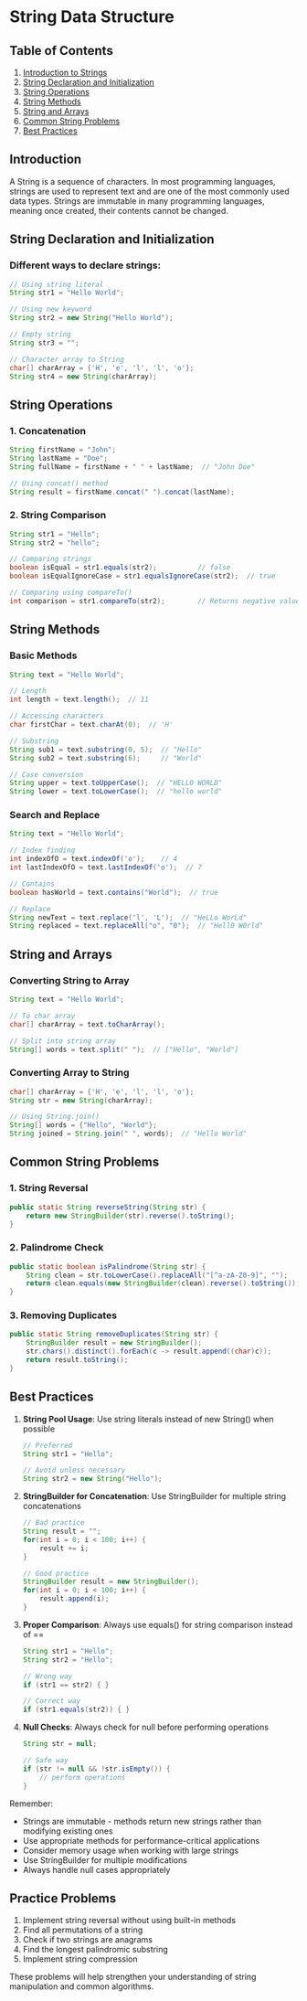 # String Data Structure

## Table of Contents
1. [Introduction to Strings](#introduction)
2. [String Declaration and Initialization](#declaration)
3. [String Operations](#operations)
4. [String Methods](#methods)
5. [String and Arrays](#string-and-arrays)
6. [Common String Problems](#problems)
7. [Best Practices](#best-practices)

## Introduction <a name="introduction"></a>
A String is a sequence of characters. In most programming languages, strings are used to represent text and are one of the most commonly used data types. Strings are immutable in many programming languages, meaning once created, their contents cannot be changed.

## String Declaration and Initialization <a name="declaration"></a>

### Different ways to declare strings:
```java
// Using string literal
String str1 = "Hello World";

// Using new keyword
String str2 = new String("Hello World");

// Empty string
String str3 = "";

// Character array to String
char[] charArray = {'H', 'e', 'l', 'l', 'o'};
String str4 = new String(charArray);
```

## String Operations <a name="operations"></a>

### 1. Concatenation
```java
String firstName = "John";
String lastName = "Doe";
String fullName = firstName + " " + lastName;  // "John Doe"

// Using concat() method
String result = firstName.concat(" ").concat(lastName);
```

### 2. String Comparison
```java
String str1 = "Hello";
String str2 = "hello";

// Comparing strings
boolean isEqual = str1.equals(str2);          // false
boolean isEqualIgnoreCase = str1.equalsIgnoreCase(str2);  // true

// Comparing using compareTo()
int comparison = str1.compareTo(str2);        // Returns negative value
```

## String Methods <a name="methods"></a>

### Basic Methods
```java
String text = "Hello World";

// Length
int length = text.length();  // 11

// Accessing characters
char firstChar = text.charAt(0);  // 'H'

// Substring
String sub1 = text.substring(0, 5);  // "Hello"
String sub2 = text.substring(6);     // "World"

// Case conversion
String upper = text.toUpperCase();  // "HELLO WORLD"
String lower = text.toLowerCase();  // "hello world"
```

### Search and Replace
```java
String text = "Hello World";

// Index finding
int indexOfO = text.indexOf('o');    // 4
int lastIndexOfO = text.lastIndexOf('o');  // 7

// Contains
boolean hasWorld = text.contains("World");  // true

// Replace
String newText = text.replace('l', 'L');  // "HeLLo WorLd"
String replaced = text.replaceAll("o", "0");  // "Hell0 W0rld"
```

## String and Arrays <a name="string-and-arrays"></a>

### Converting String to Array
```java
String text = "Hello World";

// To char array
char[] charArray = text.toCharArray();

// Split into string array
String[] words = text.split(" ");  // ["Hello", "World"]
```

### Converting Array to String
```java
char[] charArray = {'H', 'e', 'l', 'l', 'o'};
String str = new String(charArray);

// Using String.join()
String[] words = {"Hello", "World"};
String joined = String.join(" ", words);  // "Hello World"
```

## Common String Problems <a name="problems"></a>

### 1. String Reversal
```java
public static String reverseString(String str) {
    return new StringBuilder(str).reverse().toString();
}
```

### 2. Palindrome Check
```java
public static boolean isPalindrome(String str) {
    String clean = str.toLowerCase().replaceAll("[^a-zA-Z0-9]", "");
    return clean.equals(new StringBuilder(clean).reverse().toString());
}
```

### 3. Removing Duplicates
```java
public static String removeDuplicates(String str) {
    StringBuilder result = new StringBuilder();
    str.chars().distinct().forEach(c -> result.append((char)c));
    return result.toString();
}
```

## Best Practices <a name="best-practices"></a>

1. **String Pool Usage**: Use string literals instead of new String() when possible
   ```java
   // Preferred
   String str1 = "Hello";
   
   // Avoid unless necessary
   String str2 = new String("Hello");
   ```

2. **StringBuilder for Concatenation**: Use StringBuilder for multiple string concatenations
   ```java
   // Bad practice
   String result = "";
   for(int i = 0; i < 100; i++) {
       result += i;
   }

   // Good practice
   StringBuilder result = new StringBuilder();
   for(int i = 0; i < 100; i++) {
       result.append(i);
   }
   ```

3. **Proper Comparison**: Always use equals() for string comparison instead of ==
   ```java
   String str1 = "Hello";
   String str2 = "Hello";
   
   // Wrong way
   if (str1 == str2) { }
   
   // Correct way
   if (str1.equals(str2)) { }
   ```

4. **Null Checks**: Always check for null before performing operations
   ```java
   String str = null;
   
   // Safe way
   if (str != null && !str.isEmpty()) {
       // perform operations
   }
   ```

Remember:
- Strings are immutable - methods return new strings rather than modifying existing ones
- Use appropriate methods for performance-critical applications
- Consider memory usage when working with large strings
- Use StringBuilder for multiple modifications
- Always handle null cases appropriately

## Practice Problems
1. Implement string reversal without using built-in methods
2. Find all permutations of a string
3. Check if two strings are anagrams
4. Find the longest palindromic substring
5. Implement string compression

These problems will help strengthen your understanding of string manipulation and common algorithms.
